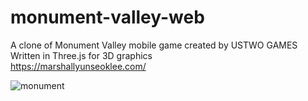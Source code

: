 # monument-valley-web

A clone of Monument Valley mobile game created by USTWO GAMES
Written in Three.js for 3D graphics  
https://marshallyunseoklee.com/  

![monument](ss.png)
